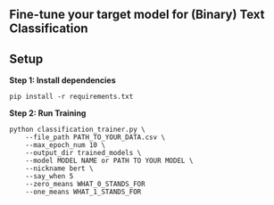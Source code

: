 ## Fine-tune your target model for (Binary) Text Classification 

## Setup

**Step $1$: Install dependencies**

```
pip install -r requirements.txt
```

**Step $2$: Run Training**

``` shell
python classification_trainer.py \
    --file_path PATH_TO_YOUR_DATA.csv \
    --max_epoch_num 10 \
    --output_dir trained_models \
    --model MODEL NAME or PATH TO YOUR MODEL \
    --nickname bert \
    --say_when 5
    --zero_means WHAT_0_STANDS_FOR
    --one_means WHAT_1_STANDS_FOR
```
